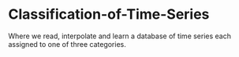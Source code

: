 # Classification-of-Time-Series
Where we read, interpolate and learn a database of time series each assigned to one of three categories. 

